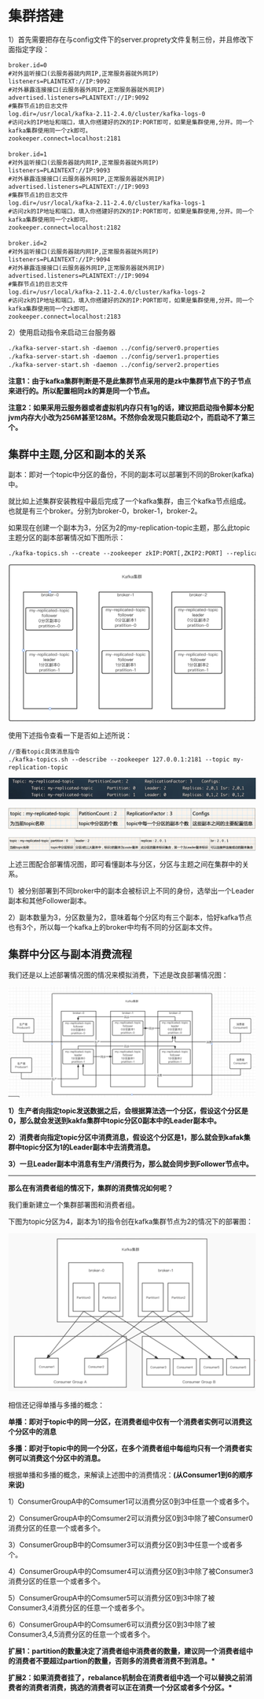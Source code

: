# 集群搭建

1）首先需要把存在与config文件下的server.proprety文件复制三份，并且修改下面指定字段：

```properties
broker.id=0
#对外监听接口(云服务器就内网IP,正常服务器就外网IP)
listeners=PLAINTEXT://IP:9092
#对外暴露连接接口(云服务器外网IP,正常服务器就外网IP)
advertised.listeners=PLAINTEXT://IP:9092
#集群节点1的日志文件
log.dir=/usr/local/kafka-2.11-2.4.0/cluster/kafka-logs-0
#访问zk的IP地址和端口，填入你搭建好的ZK的IP:PORT即可，如果是集群使用,分开。同一个kafka集群使用同一个zk即可。
zookeeper.connect=localhost:2181

broker.id=1
#对外监听接口(云服务器就内网IP,正常服务器就外网IP)
listeners=PLAINTEXT://IP:9093
#对外暴露连接接口(云服务器外网IP,正常服务器就外网IP)
advertised.listeners=PLAINTEXT://IP:9093
#集群节点1的日志文件
log.dir=/usr/local/kafka-2.11-2.4.0/cluster/kafka-logs-1
#访问zk的IP地址和端口，填入你搭建好的ZK的IP:PORT即可，如果是集群使用,分开。同一个kafka集群使用同一个zk即可。
zookeeper.connect=localhost:2182

broker.id=2
#对外监听接口(云服务器就内网IP,正常服务器就外网IP)
listeners=PLAINTEXT://IP:9094
#对外暴露连接接口(云服务器外网IP,正常服务器就外网IP)
advertised.listeners=PLAINTEXT://IP:9094
#集群节点1的日志文件
log.dir=/usr/local/kafka-2.11-2.4.0/cluster/kafka-logs-2
#访问zk的IP地址和端口，填入你搭建好的ZK的IP:PORT即可，如果是集群使用,分开。同一个kafka集群使用同一个zk即可。
zookeeper.connect=localhost:2183
```

2）使用启动指令来启动三台服务器

```tex
./kafka-server-start.sh -daemon ../config/server0.properties
./kafka-server-start.sh -daemon ../config/server1.properties
./kafka-server-start.sh -daemon ../config/server2.properties
```

**注意1：由于kafka集群判断是不是此集群节点采用的是zk中集群节点下的子节点来进行的。所以配置相同zk的算是同一个节点。**

**注意2：如果采用云服务器或者虚拟机内存只有1g的话，建议把启动指令脚本分配jvm内存大小改为256M甚至128M。不然你会发现只能启动2个，而启动不了第三个。**



## 集群中主题,分区和副本的关系

副本：即对一个topic中分区的备份，不同的副本可以部署到不同的Broker(kafka)中。

就比如上述集群安装教程中最后完成了一个kafka集群，由三个kafka节点组成。也就是有三个broker。分别为broker-0，broker-1，broker-2。

如果现在创建一个副本为3，分区为2的my-replication-topic主题，那么此topic主题分区的副本部署情况如下图所示：

```tex
./kafka-topics.sh --create --zookeeper zkIP:PORT[,ZKIP2:PORT] --replication-factor 3 --partitions 2 --topic my-replication-topic
```

![kafka集群](../图库/kafka集群.png)

使用下述指令查看一下是否如上述所说：

```
//查看topic具体消息指令
./kafka-topics.sh --describe --zookeeper 127.0.0.1:2181 --topic my-replication-topic
```

![kafak副本部署01](../图库/kafak副本部署01.png)

![kafak副本部署02](../图库/kafak副本部署02.png)

![kafak副本部署03](../图库/kafak副本部署03.png)

上述三图配合部署情况图，即可看懂副本与分区，分区与主题之间在集群中的关系。

1）被分别部署到不同broker中的副本会被标识上不同的身份，选举出一个Leader副本和其他Follower副本。

2）副本数量为3，分区数量为2，意味着每个分区均有三个副本，恰好kafka节点也有3个，所以每一个kafka上的broker中均有不同的分区副本文件。



## 集群中分区与副本消费流程

我们还是以上述部署情况图的情况来模拟消费，下述是改良部署情况图：

![优化kafaka部署图](../图库/优化kafka部署图.png)

**1）生产者向指定topic发送数据之后，会根据算法选一个分区，假设这个分区是0，那么就会发送到kakfa集群中topic分区0副本中的Leader副本中。**

**2）消费者向指定topic分区中消费消息，假设这个分区是1，那么就会到kafak集群中topic分区为1的Leader副本中去消费消息。**

**3）一旦Leader副本中消息有生产/消费行为，那么就会同步到Follower节点中。**

------

**那么在有消费者组的情况下，集群的消费情况如何呢？**

我们重新建立一个集群部署图和消费者组。

下图为topic分区为4，副本为1的指令创在kafka集群节点为2的情况下的部署图：

![kafka消费者组集群](../图库/kafka消费者组集群.png)

相信还记得单播与多播的概念：

**单播：即对于topic中的同一分区，在消费者组中仅有一个消费者实例可以消费这个分区中的消息**

**多播：即对于topic中的同一个分区，在多个消费者组中每组均只有一个消费者实例可以消费这个分区中的消息。**

根据单播和多播的概念，来解读上述图中的消费情况：**(从Consumer1到6的顺序来说)**

1）ConsumerGroupA中的Comsumer1可以消费分区0到3中任意一个或者多个。

2）ConsumerGroupA中的Comsumer2可以消费分区0到3中除了被Consumer0消费分区的任意一个或者多个。

3）ConsumerGroupB中的Comsumer3可以消费分区0到3中任意一个或者多个。

4）ConsumerGroupA中的Comsumer4可以消费分区0到3中除了被Consumer3消费分区的任意一个或者多个。

5）ConsumerGroupA中的Comsumer5可以消费分区0到3中除了被Consumer3,4消费分区的任意一个或者多个。

6）ConsumerGroupA中的Comsumer6可以消费分区0到3中除了被Consumer3,4,5消费分区的任意一个或者多个。

**扩展1：partition的数量决定了消费者组中消费者的数量，建议同一个消费者组中的消费者不要超过partion的数量，否则多的消费者消费不到消息。\***

**扩展2：如果消费者挂了，rebalance机制会在消费者组中选一个可以替换之前消费者的消费者消费，挑选的消费者可以正在消费一个分区或者多个分区。\***